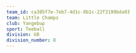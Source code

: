 ```yaml
---
team_id: ca385f7e-7eb7-4d1c-8b1c-22f3199bda93
team: Little Champs
club: Yangebup
sport: Teeball
division: U8
division_number: 8
---
```

